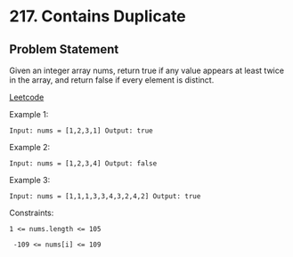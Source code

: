 # 217. Contains Duplicate

## Problem Statement 
Given an integer array nums, return true if any value appears at least twice in the array, and return false if every element is distinct.

[Leetcode](https://leetcode.com/problems/contains-duplicate/description/)

Example 1:

`Input: nums = [1,2,3,1]
Output: true`

Example 2:

`Input: nums = [1,2,3,4]
Output: false`

Example 3:

`Input: nums = [1,1,1,3,3,4,3,2,4,2]
Output: true`

Constraints:

`1 <= nums.length <= 105`

` -109 <= nums[i] <= 109`

